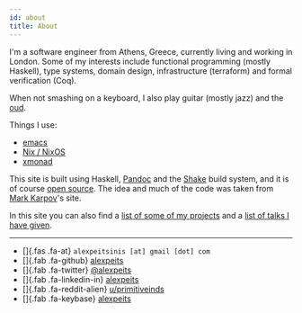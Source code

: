 ```yaml
---
id: about
title: About
---
```


I'm a software engineer from Athens, Greece, currently living and working in
London. Some of my interests include functional programming (mostly Haskell),
type systems, domain design, infrastructure (terraform) and formal verification
(Coq).

When not smashing on a keyboard, I also play guitar (mostly jazz) and the
[oud][oud].

Things I use:

- [emacs][emacs.d]
- [Nix / NixOS][nixos-config]
- [xmonad][dot-xmonad]

This site is built using Haskell, [Pandoc][pandoc] and the [Shake][shake] build
system, and it is of course [open source][site-source]. The idea and much of the
code was taken from [Mark Karpov][mark-karpov]'s site.

In this site you can also find a [list of some of my projects][projects] and a
[list of talks I have given](/lists/talks.html).

---

- []{.fas .fa-at} `alexpeitsinis [at] gmail [dot] com`
- []{.fab .fa-github} [alexpeits][github]
- []{.fab .fa-twitter} [\@alexpeits][twitter]
- []{.fab .fa-linkedin-in} [alexpeits][linkedin]
- []{.fab .fa-reddit-alien} [u/primitiveinds][reddit]
- []{.fab .fa-keybase} [alexpeits][keybase]


<!-- links -->

<!-- site -->
[projects]: </lists/projects.html>
[talks]: </lists/talks.html>

<!-- repos -->
[emacs.d]: <https://github.com/alexpeits/emacs.d>
[nixos-config]: <https://github.com/alexpeits/nixos-config>
[dot-xmonad]: <https://github.com/alexpeits/xmonad-config>
[site-source]: <https://github.com/alexpeits/alexpeits.github.io>

<!-- software -->
[shake]: <https://shakebuild.com/>
[pandoc]: <https://pandoc.org/>
[mark-karpov]: <https://markkarpov.com/>

<!-- various -->
[oud]: <https://en.wikipedia.org/wiki/Oud>

<!-- social -->
[github]: <https://github.com/alexpeits>
[twitter]: <https://twitter.com/alexpeits>
[linkedin]: <https://www.linkedin.com/in/alexandros-peitsinis/>
[reddit]: <https://reddit.com/u/primitiveinds>
[keybase]: <https://keybase.io/alexpeits>
